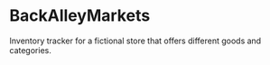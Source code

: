 # BackAlleyMarkets
Inventory tracker for a fictional store that offers different goods and categories.
